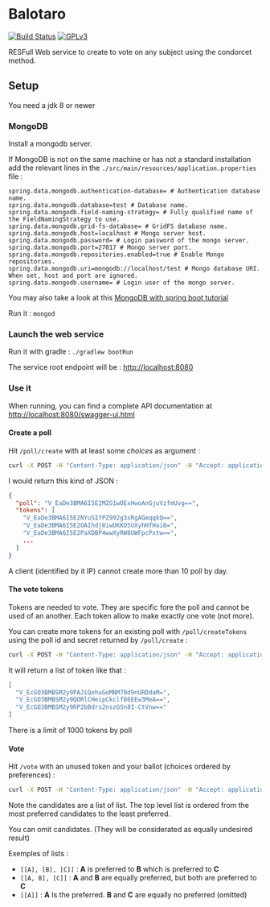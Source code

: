 # Balotaro
[![Build Status](https://travis-ci.org/slimaku/balotaro.svg?branch=master)](https://travis-ci.org/slimaku/balotaro)
[![GPLv3](https://img.shields.io/badge/license-GPLv3-blue.svg)](https://raw.githubusercontent.com/slimaku/balotaro/master/LICENSE)

RESFull Web service to create to vote on any subject using the condorcet method.

## Setup
You need a jdk 8 or newer

### MongoDB
Install a mongodb server.

If MongoDB is not on the same machine or has not a standard installation add the relevant lines in the `./src/main/resources/application.properties` file :
```
spring.data.mongodb.authentication-database= # Authentication database name.
spring.data.mongodb.database=test # Database name.
spring.data.mongodb.field-naming-strategy= # Fully qualified name of the FieldNamingStrategy to use.
spring.data.mongodb.grid-fs-database= # GridFS database name.
spring.data.mongodb.host=localhost # Mongo server host.
spring.data.mongodb.password= # Login password of the mongo server.
spring.data.mongodb.port=27017 # Mongo server port.
spring.data.mongodb.repositories.enabled=true # Enable Mongo repositories.
spring.data.mongodb.uri=mongodb://localhost/test # Mongo database URI. When set, host and port are ignored.
spring.data.mongodb.username= # Login user of the mongo server.
```

You may also take a look at this [MongoDB with spring boot tutorial](https://spring.io/guides/gs/accessing-data-mongodb/)

Run it : `mongod`

### Launch the web service
Run it with gradle : `./gradlew bootRun`

The service root endpoint will be : [http://localhost:8080](http://localhost:8080)

### Use it
When running, you can find a complete API documentation at [http://localhost:8080/swagger-ui.html](http://localhost:8080/swagger-ui.html)

#### Create a poll
Hit `/poll/create` with at least some *choices* as argument :
```bash
curl -X POST -H "Content-Type: application/json" -H "Accept: application/json" -d "{ \"choices\": [\"lundo\", \"mardo\", \"merkredo\", \"ĵaŭdo\", \"vendredo\" } }" "http://localhost:8080/poll/create"
```

I would return this kind of JSON : 
```json
{
  "poll": "V_EaDe3BMA6I5E2MZG1wOExHwoAnGjuVzfmUvg==",
  "tokens": [
    "V_EaDe3BMA6I5E2NYuSIfPZ992g3xRgAGmqqkQ==",
    "V_EaDe3BMA6I5E2OAIhdj0iwUKKO5UXyhHfHai8=",
    "V_EaDe3BMA6I5E2PaXDBP4wwXyRW8UWFpcPxtw==",
    ...
  ]
}
```

A client (identified by it IP) cannot create more than 10 poll by day.

#### The vote tokens
Tokens are needed to vote. They are specific fore the poll and cannot be used of an another. Each token allow to make exactly one vote (not more).

You can create more tokens for an existing poll with `/poll/createTokens` using the poll id and secret returned by `/poll/create` :
```bash
curl -X POST -H "Content-Type: application/json" -H "Accept: application/json" -d "{ \"poll\": "V_EaDe3BMA6I5E2MZG1wOExHwoAnGjuVzfmUvg==" }" "http://localhost:8080/poll/createTokens"
```

It will return a list of token like that :
```json
[
  "V_EcGO3BMBSM2y9PAJiQehuGoMNM70d9nURDdaM=",
  "V_EcGO3BMBSM2y9QORlCHeipCkclf86EEw3MeA==",
  "V_EcGO3BMBSM2y9RP2bBdrs2nszGSn8I-CtVnw=="
]
```

There is a limit of 1000 tokens by poll

#### Vote
Hit `/vote` with an unused token and your ballot (choices ordered by preferences) :
```bash
curl -X POST -H "Content-Type: application/json" -H "Accept: application/json" -d "{ \"candidates\": [[\"mardo\"], [\"lundo\", \"ĵaŭdo\"], [\"vendredo\"]], \"token\": \"V_EcGO3BMBSM2y9RP2bBdrs2nszGSn8I-CtVnw==\" }" "http://localhost:8080/vote/"
```

Note the candidates are a list of list.
The top level list is ordered from the most preferred candidates to the least preferred.

You can omit candidates. (They will be considerated as equally undesired result)

Exemples of lists :
* `[[A], [B], [C]]` :  **A** is preferred to **B** which is preferred to **C**
* `[[A, B], [C]]` : **A** and **B** are equally preferred, but both are preferred to **C**
* `[[A]]` : **A** Is the preferred. **B** and **C** are equally no preferred (omitted)